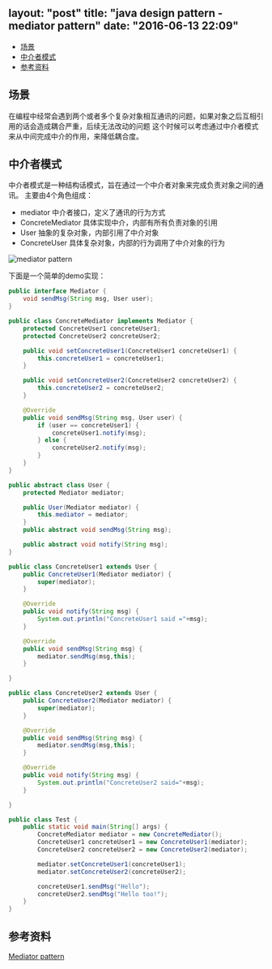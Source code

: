 layout: "post"
title: "java design pattern - mediator pattern"
date: "2016-06-13 22:09"
---
<!-- TOC depthFrom:2 depthTo:6 withLinks:1 updateOnSave:1 orderedList:0 -->

- [场景](#场景)
- [中介者模式](#中介者模式)
- [参考资料](#参考资料)

<!-- /TOC -->

## 场景
  在编程中经常会遇到两个或者多个复杂对象相互通讯的问题，如果对象之后互相引用的话会造成耦合严重，后续无法改动的问题
  这个时候可以考虑通过中介者模式来从中间完成中介的作用，来降低耦合度。

## 中介者模式
  中介者模式是一种结构话模式，旨在通过一个中介者对象来完成负责对象之间的通讯。
  主要由4个角色组成：
- mediator 中介者接口，定义了通讯的行为方式
- ConcreteMediator 具体实现中介，内部有所有负责对象的引用
- User 抽象的复杂对象，内部引用了中介对象
- ConcreteUser  具体复杂对象，内部的行为调用了中介对象的行为   

![mediator pattern](/images/2016/06/mediator_uml.gif)

<!--more-->

下面是一个简单的demo实现：

```java
public interface Mediator {
    void sendMsg(String msg, User user);
}
```

```java
public class ConcreteMediator implements Mediator {
    protected ConcreteUser1 concreteUser1;
    protected ConcreteUser2 concreteUser2;

    public void setConcreteUser1(ConcreteUser1 concreteUser1) {
        this.concreteUser1 = concreteUser1;
    }

    public void setConcreteUser2(ConcreteUser2 concreteUser2) {
        this.concreteUser2 = concreteUser2;
    }

    @Override
    public void sendMsg(String msg, User user) {
        if (user == concreteUser1) {
            concreteUser1.notify(msg);
        } else {
            concreteUser2.notify(msg);
        }
    }
}
```

```java
public abstract class User {
    protected Mediator mediator;

    public User(Mediator mediator) {
        this.mediator = mediator;
    }
    public abstract void sendMsg(String msg);

    public abstract void notify(String msg);
}
```

```java
public class ConcreteUser1 extends User {
    public ConcreteUser1(Mediator mediator) {
        super(mediator);
    }

    @Override
    public void notify(String msg) {
        System.out.println("ConcreteUser1 said ="+msg);
    }

    @Override
    public void sendMsg(String msg) {
        mediator.sendMsg(msg,this);
    }

}
```

```java
public class ConcreteUser2 extends User {
    public ConcreteUser2(Mediator mediator) {
        super(mediator);
    }

    @Override
    public void sendMsg(String msg) {
        mediator.sendMsg(msg,this);
    }

    @Override
    public void notify(String msg) {
        System.out.println("ConcreteUser2 said="+msg);
    }

}
```

```java
public class Test {
    public static void main(String[] args) {
        ConcreteMediator mediator = new ConcreteMediator();
        ConcreteUser1 concreteUser1 = new ConcreteUser1(mediator);
        ConcreteUser2 concreteUser2 = new ConcreteUser2(mediator);

        mediator.setConcreteUser1(concreteUser1);
        mediator.setConcreteUser2(concreteUser2);

        concreteUser1.sendMsg("Hello");
        concreteUser2.sendMsg("Hello too!");
    }
}
```

## 参考资料
[Mediator pattern][41937fbc]

  [41937fbc]: https://en.wikipedia.org/wiki/Mediator_pattern "Mediator pattern"
